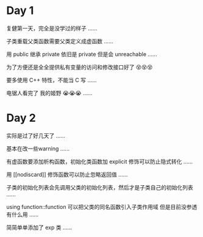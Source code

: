 # Day 1

复健第一天，完全是没学过的样子 ......

子类重载父类函数需要父类定义成虚函数 ......

用 public 继承 private 依旧是 private 但是会 unreachable ......

为了方便还是全全提供私有变量的访问和修改接口好了 😵😵😵

要多使用 C++ 特性，不能当 C 写 ......

电锯人看完了 我的姬野 😭😭😭 ......

# Day 2

实际是过了好几天了 ......

基本在改一些warning ......

有虚函数要添加析构函数，初始化类函数加 explicit 修饰可以防止隐式转化 ......

用 [[nodiscard]] 修饰函数可以防止忽略返回值 ......

子类的初始化列表会先调用父类的初始化列表，然后才是子类自己的初始化列表 ......

using function::function 可以把父类的同名函数引入子类作用域 但是目前没参透有什么用 ......

简简单单添加了 exp 类 ......
